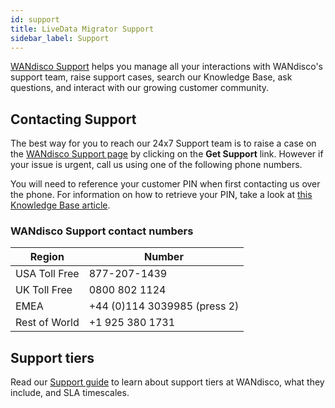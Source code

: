 ```yaml
---
id: support
title: LiveData Migrator Support
sidebar_label: Support
---
```


[WANdisco Support](https://community.wandisco.com/portal/s/) helps you manage all your interactions with WANdisco's support team, raise support cases, search our Knowledge Base, ask questions, and interact with our growing customer community.

## Contacting Support

The best way for you to reach our 24x7 Support team is to raise a case on the [WANdisco Support page](https://community.wandisco.com/portal/s/) by clicking on the **Get Support** link. However if your issue is urgent, call us using one of the following phone numbers.

You will need to reference your customer PIN when first contacting us over the phone. For information on how to retrieve your PIN, take a look at [this Knowledge Base article](https://community.wandisco.com/s/article/Where-to-find-your-WANdisco-Support-Pin-number).

### WANdisco Support contact numbers

| Region | Number |
|---|---|
| USA Toll Free | 877-207-1439 |
| UK Toll Free | 0800 802 1124 |
| EMEA | +44 (0)114 3039985 (press 2)|
| Rest of World | +1 925 380 1731 |

## Support tiers

Read our [Support guide](https://docs.wandisco.com/support/WANdiscoSoftwareSupportReferenceGuide.pdf) to learn about support tiers at WANdisco, what they include, and SLA timescales.
